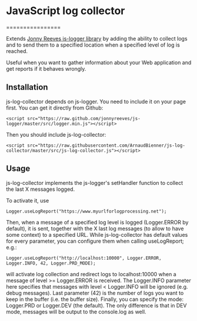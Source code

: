 # JavaScript log collector
================

Extends [Jonny Reeves js-logger library](https://github.com/jonnyreeves/js-logger/) by adding the ability to collect logs and to send them to a specified location when a specified level of log is reached.

Useful when you want to gather information about your Web application and get reports if it behaves wrongly.

## Installation
js-log-collector depends on js-logger. You need to include it on your page first.
You can get it directly from Github:

	<script src="https://raw.github.com/jonnyreeves/js-logger/master/src/logger.min.js"></script>

Then you should include js-log-collector:

	<script src="https://raw.githubusercontent.com/ArnaudBienner/js-log-collector/master/src/js-log-collector.js"></script>

## Usage
js-log-collector implements the js-logger's setHandler function to collect the last X messages logged.

To activate it, use

	Logger.useLogReport("https://www.myurlforlogprocessing.net");

Then, when a message of a specified log level is logged (Logger.ERROR by default), it is sent, together with the X last log messages (to allow to have some context) to a specified URL.
While js-log-collector has default values for every parameter, you can configure them when calling useLogReport; e.g.:

	Logger.useLogReport("http://localhost:10000", Logger.ERROR, Logger.INFO, 42, Logger.PRD_MODE);

will activate log collection and redirect logs to localhost:10000 when a message of level >= Logger.ERROR is received.
The Logger.INFO parameter here specifies that messages with level < Logger.INFO will be ignored (e.g. debug messages).
Last parameter (42) is the number of logs you want to keep in the buffer (i.e. the buffer size).
Finally, you can specify the mode: Logger.PRD or Logger.DEV (the default). The only difference is that in DEV mode, messages will be output to the console.log as well.

